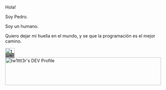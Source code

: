 Hola! 

Soy Pedro.

Soy un humano.

Quiero dejar mi huella en el mundo, y se que la programación es el mejor camino.

<a style="background-color: gray;" href="https://dev.to/tw1ttt3r">
  <img src="https://d2fltix0v2e0sb.cloudfront.net/dev-badge.svg" alt="tw1ttt3r's DEV Profile" height="30" width="30">
</a>

<img src="https://www.codewars.com/users/tw1ttt3r/badges/large" alt="tw1ttt3r's DEV Profile" height="90" width="500">
